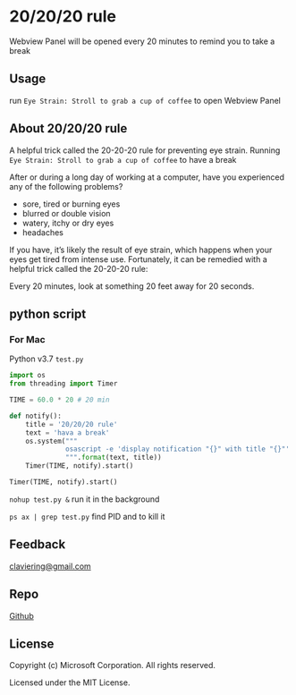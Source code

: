 # 20/20/20 rule

Webview Panel will be opened every 20 minutes to remind you to take a break

## Usage

run `Eye Strain: Stroll to grab a cup of coffee` to open Webview Panel

## About 20/20/20 rule

A helpful trick called the 20-20-20 rule for preventing eye strain. Running `Eye Strain: Stroll to grab a cup of coffee` to have a break

After or during a long day of working at a computer, have you experienced any of the following problems?

- sore, tired or burning eyes
- blurred or double vision
- watery, itchy or dry eyes
- headaches

If you have, it’s likely the result of eye strain, which happens when your eyes get tired from intense use. Fortunately, it can be remedied with a helpful trick called the 20-20-20 rule:

Every 20 minutes, look at something 20 feet away for 20 seconds.

## python script

### For Mac

Python v3.7 `test.py`

```python
import os
from threading import Timer

TIME = 60.0 * 20 # 20 min

def notify():
    title = '20/20/20 rule'
    text = 'hava a break'
    os.system("""
              osascript -e 'display notification "{}" with title "{}"'
              """.format(text, title))
    Timer(TIME, notify).start()

Timer(TIME, notify).start()
```

`nohup test.py &` run it in the background

`ps ax | grep test.py` find PID and to kill it

## Feedback

claviering@gmail.com

## Repo

[Github](https://github.com/claviering/20-20-20)

## License

Copyright (c) Microsoft Corporation. All rights reserved.

Licensed under the MIT License.